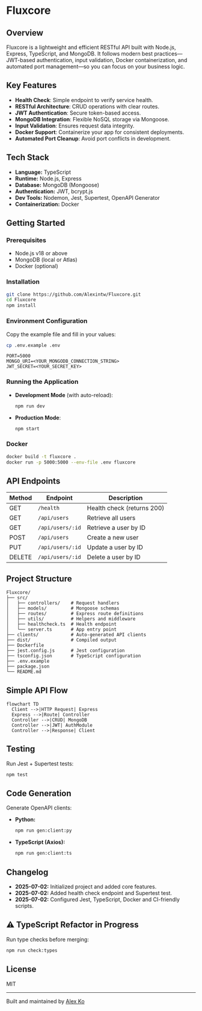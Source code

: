 # Fluxcore

## Overview

Fluxcore is a lightweight and efficient RESTful API built with Node.js, Express, TypeScript, and MongoDB. It follows modern best practices—JWT-based authentication, input validation, Docker containerization, and automated port management—so you can focus on your business logic.

## Key Features

* **Health Check**: Simple endpoint to verify service health.
* **RESTful Architecture**: CRUD operations with clear routes.
* **JWT Authentication**: Secure token-based access.
* **MongoDB Integration**: Flexible NoSQL storage via Mongoose.
* **Input Validation**: Ensures request data integrity.
* **Docker Support**: Containerize your app for consistent deployments.
* **Automated Port Cleanup**: Avoid port conflicts in development.

## Tech Stack

* **Language:** TypeScript
* **Runtime:** Node.js, Express
* **Database:** MongoDB (Mongoose)
* **Authentication:** JWT, bcrypt.js
* **Dev Tools:** Nodemon, Jest, Supertest, OpenAPI Generator
* **Containerization:** Docker

## Getting Started

### Prerequisites

* Node.js v18 or above
* MongoDB (local or Atlas)
* Docker (optional)

### Installation

```bash
git clone https://github.com/Alexintw/Fluxcore.git
cd Fluxcore
npm install
```

### Environment Configuration

Copy the example file and fill in your values:

```bash
cp .env.example .env
```

```env
PORT=5000
MONGO_URI=<YOUR_MONGODB_CONNECTION_STRING>
JWT_SECRET=<YOUR_SECRET_KEY>
```

### Running the Application

* **Development Mode** (with auto-reload):

  ```bash
  npm run dev
  ```
* **Production Mode**:

  ```bash
  npm start
  ```

### Docker

```bash
docker build -t fluxcore .
docker run -p 5000:5000 --env-file .env fluxcore
```

## API Endpoints

| Method | Endpoint         | Description                |
| ------ | ---------------- | -------------------------- |
| GET    | `/health`        | Health check (returns 200) |
| GET    | `/api/users`     | Retrieve all users         |
| GET    | `/api/users/:id` | Retrieve a user by ID      |
| POST   | `/api/users`     | Create a new user          |
| PUT    | `/api/users/:id` | Update a user by ID        |
| DELETE | `/api/users/:id` | Delete a user by ID        |

## Project Structure

```
Fluxcore/
├── src/
│   ├── controllers/    # Request handlers
│   ├── models/         # Mongoose schemas
│   ├── routes/         # Express route definitions
│   ├── utils/          # Helpers and middleware
│   ├── healthcheck.ts  # Health endpoint
│   └── server.ts       # App entry point
├── clients/            # Auto-generated API clients
├── dist/               # Compiled output
├── Dockerfile
├── jest.config.js      # Jest configuration
├── tsconfig.json       # TypeScript configuration
├── .env.example
├── package.json
└── README.md
```

## Simple API Flow

```mermaid
flowchart TD
  Client -->|HTTP Request| Express
  Express -->|Route| Controller
  Controller -->|CRUD| MongoDB
  Controller -->|JWT| AuthModule
  Controller -->|Response| Client
```

## Testing

Run Jest + Supertest tests:

```bash
npm test
```

## Code Generation

Generate OpenAPI clients:

* **Python:**

  ```bash
  npm run gen:client:py
  ```
* **TypeScript (Axios):**

  ```bash
  npm run gen:client:ts
  ```

## Changelog

* **2025-07-02:** Initialized project and added core features.
* **2025-07-02:** Added health check endpoint and Supertest test.
* **2025-07-02:** Configured Jest, TypeScript, Docker and CI-friendly scripts.

## ⚠️ TypeScript Refactor in Progress

Run type checks before merging:

```bash
npm run check:types
```

## License

MIT

---

Built and maintained by [Alex Ko](https://github.com/Alexintw)

